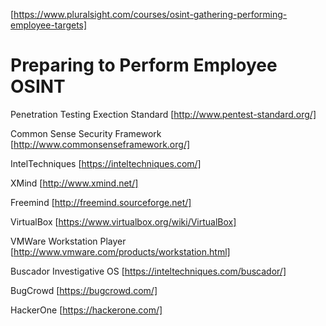 [https://www.pluralsight.com/courses/osint-gathering-performing-employee-targets]

Preparing to Perform Employee OSINT
===================================

Penetration Testing Exection Standard [http://www.pentest-standard.org/]

Common Sense Security Framework [http://www.commonsenseframework.org/]

IntelTechniques [https://inteltechniques.com/]

XMind [http://www.xmind.net/]

Freemind [http://freemind.sourceforge.net/]

VirtualBox [https://www.virtualbox.org/wiki/VirtualBox]

VMWare Workstation Player [http://www.vmware.com/products/workstation.html]

Buscador Investigative OS [https://inteltechniques.com/buscador/]

BugCrowd [https://bugcrowd.com/]

HackerOne [https://hackerone.com/]

